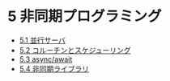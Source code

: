 # 5 非同期プログラミング

- [5.1 並行サーバ](./5.1/)
- [5.2 コルーチンとスケジューリング](./5.2/)
- [5.3 async/await](./5.3/)
- [5.4 非同期ライブラリ](./5.4/)
